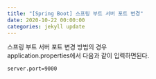 ```yaml
---
title: "[Spring Boot] 스프링 부트 서버 포트 변경"
date: 2020-10-22 00:00:00
categories: jekyll update
---
```

스프링 부트 서버 포트 변경 방법의 경우<br>
application.properties에서 다음과 같이 입력하면된다.
```
server.port=9000
```